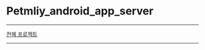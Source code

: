 <h1>Petmliy_android_app_server</h1>
<hr>
<a href = "https://github.com/bagoonichanger/Petmliy_android_app">전체 프로젝트</a>
<hr>
